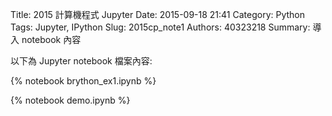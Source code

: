Title: 2015 計算機程式 Jupyter
Date: 2015-09-18 21:41
Category: Python
Tags: Jupyter, IPython
Slug: 2015cp_note1
Authors: 40323218
Summary: 導入 notebook 內容

以下為 Jupyter notebook 檔案內容:

{% notebook brython_ex1.ipynb %}

{% notebook demo.ipynb %}



